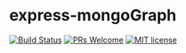 # express-mongoGraph 
[![Build Status](https://travis-ci.com/tuev/express-starter.svg?branch=master)](https://travis-ci.com/tuev/express-starter)
[![PRs Welcome](https://img.shields.io/badge/PRs-welcome-brightgreen.svg)](http://makeapullrequest.com)
[![MIT license](http://img.shields.io/badge/license-MIT-brightgreen.svg)](http://opensource.org/licenses/MIT)

